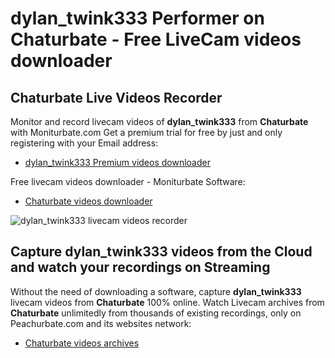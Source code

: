 # dylan_twink333 Performer on Chaturbate - Free LiveCam videos downloader

## Chaturbate Live Videos Recorder

Monitor and record livecam videos of **dylan_twink333** from **Chaturbate** with Moniturbate.com
Get a premium trial for free by just and only registering with your Email address:
* [dylan_twink333 Premium videos downloader](https://moniturbate.com/request-demo-licence-key.html)

Free livecam videos downloader - Moniturbate Software:
* [Chaturbate videos downloader](https://moniturbate.com/moniturbate-download-software.html)

![dylan_twink333 livecam videos recorder](https://peachurnet.com/templates/moniturbate-software.png)


## Capture dylan_twink333 videos from the Cloud and watch your recordings on Streaming

Without the need of downloading a software, capture **dylan_twink333** livecam videos from **Chaturbate** 100% online.
Watch Livecam archives from **Chaturbate** unlimitedly from thousands of existing recordings, only on Peachurbate.com and its websites network:
* [Chaturbate videos archives](https://peachurnet.com/)